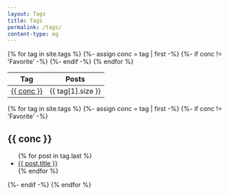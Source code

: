 ```yaml
---
layout: Tags
title: Tags
permalink: /tags/
content-type: eg
---
```

<table>
  <thead>
    <tr>
      <th>Tag</th>
      <th>Posts</th>
    </tr>
  </thead>
  <tbody>
    {% for tag in site.tags %}
    {%- assign conc = tag | first -%}
    {%- if conc != 'Favorite' -%}
    <tr>
      <td><a href="#{{ conc }}">{{ conc }}</a></td>
      <td>{{ tag[1].size }}</td>
    </tr>
    {%- endif -%}
    {% endfor %}
  </tbody>
</table>

{% for tag in site.tags %}
{%- assign conc = tag | first -%}
{%- if conc != 'Favorite' -%}
<h2 id="{{ conc }}">{{ conc }}</h2>
  <ul>
    {% for post in tag.last %}
    <li><a href="{{post.url}}">{{ post.title }}</a></li>
    {% endfor %}
  </ul>
{%- endif -%}
{% endfor %}
